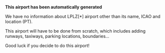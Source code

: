 **This airport has been automatically generated**

We have no information about LPLZ[*] airport other than its name, ICAO and location (PT).

This airport will have to be done from scratch, which includes adding runways, taxiways, parking locations, boundaries...

Good luck if you decide to do this airport!